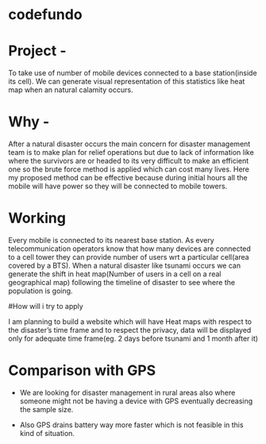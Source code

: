 # codefundo

# Project - 

To take use of number of mobile devices connected to a base station(inside its cell). We can generate visual representation of this statistics like heat map when an natural calamity occurs.


# Why -

After a natural disaster occurs the main concern for disaster management team is to make plan for relief operations but due to lack of information like where the survivors are or headed to its very difficult to make an efficient one so the brute force method is applied which can cost many lives. Here my proposed method can be effective because during initial hours all the mobile will have power so they will be connected to mobile towers.

# Working

Every mobile is connected to its nearest base station. As every telecommunication operators know that how many devices are connected to a cell tower they can provide number of users wrt a particular cell(area covered by a BTS). When a natural disaster like tsunami occurs we can generate the shift in heat map(Number of users in a cell on a real geographical map) following the timeline of disaster to see where the population is going.

#How will i try to apply

I am planning to build a website which will have Heat maps with respect to the disaster’s time frame and to respect the privacy, data will be displayed only for adequate time frame(eg. 2 days before tsunami and 1 month after it)

# Comparison with GPS

  * We are looking for disaster management in rural areas also where someone might not be having a device with GPS eventually decreasing the sample size.

  * Also GPS drains battery way more faster which is not feasible in this kind of situation.

